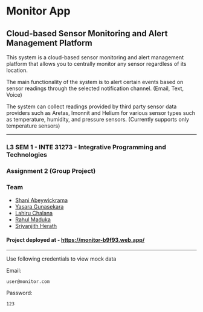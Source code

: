 # Monitor App
## Cloud-based Sensor Monitoring and Alert Management Platform

This system is a cloud-based sensor monitoring and alert management platform that allows you to centrally monitor any sensor regardless of its location. 

The main functionality of the system is to alert certain events based on sensor readings through the selected notification channel. (Email, Text, Voice)

The system can collect readings provided by third party sensor data providers such as Aretas, Imonnit and Helium for various sensor types such as temperature, humidity, and pressure sensors. (Currently supports only temperature sensors)

---

### L3 SEM 1 - INTE 31273 - Integrative Programming and Technologies
### Assignment 2 (Group Project)

### Team
- [Shani Abeywickrama](https://github.com/shaniAbeywick)
- [Yasara Gunasekara](https://github.com/yasaragunasekara77)
- [Lahiru Chalana](https://github.com/lahiruchalana)
- [Rahul Maduka](https://github.com/RahulMadhukaKeshara)
- [Sriyanjith Herath](https://github.com/sriyabro)

#### Project deployed at - https://monitor-b9f93.web.app/

---

Use following credentials to view mock data
  
  Email: 
  
    user@monitor.com
  Password: 
    
    123
